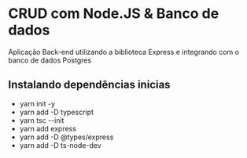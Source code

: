 <div>
    <h1>CRUD com Node.JS & Banco de dados</h2>
        <p>Aplicação Back-end utilizando a biblioteca Express e integrando com o banco de dados Postgres</p>
        <h2>Instalando dependências inicias</h2>
        <ul>
            <li>
                <!-- package.json -->
                yarn init -y
            </li>
            <li>
                <!-- Adicionando o typescript como dependência de desenvolvimento -->
                yarn add -D typescript
            </li>
            <li>
                <!-- Arquivo de configuração do typescript -->
                yarn tsc --init
            </li>
            <li>
                <!-- Express -->
                yarn add express
            </li>
            <li>
                <!-- Tipagens do Express -->
                yarn add -D @types/express
            </li>
            <li>
                <!-- Ferramenta para facilitar no desenvolvimento, une 3 em 1, tsc(converte o código ts -> js) + node(executa o código) + nodemon(Observa mudanças) -->
                yarn add -D ts-node-dev
            </li>
        </ul>
</div>
